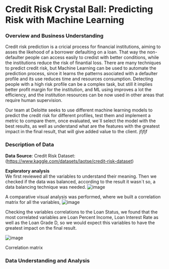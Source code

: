 # Credit Risk Crystal Ball: Predicting Risk with Machine Learning
### Overview and Business Understanding

Credit risk prediction is a cricial process for financial institutions, aiming to asses the likehood of a borrower defaulting on a loan. That way the non-defaulter people can access easily to credist with better
conditions, while the institutions reduce the risk of finantial loss.
There are many techniques to predict credit risk, but Machine Learning can be used to automate the prediction process, since it learns the patterns asociated with a defaulter profile and its use reduces time and resources consumption.
Detecting people with a high risk profile can be a complex task, but still it implies better profit margin for the institution, and ML using improves a lot the efficiency, and the institution resources can be now used in other areas that require human supervision.

Our team at Deloitte seeks to use different machine learning models to predict the credit risk for different profiles, test them and implement a metric to compare them, once evaluated, we´ll select the model with the best results, as well as understand what are the features with the greatest impact in the final result, that will give added value to the client. 
jfjfjf
### Description of Data


**Data Source**: Credit Risk Dataset: (https://www.kaggle.com/datasets/laotse/credit-risk-dataset)

**Exploratory analysis**   
We first reviewed all the variables to understand their meaning.
Then we checked if the data was balanced, according to the result it wasn´t so, a data balancing technique was needed.
![image](https://github.com/NJAimesD/AIAcademyCapstone/assets/159951082/0d3f2174-0525-43d2-af43-126b4d85363d)

A comparative visual analysis was performed, where we built a correlation matrix for all the variables, 
![image](https://github.com/NJAimesD/AIAcademyCapstone/assets/159951082/5355d94d-3a12-4858-8514-f387efed3549)

Checking the variables correlations to the Loan Status, we found that the most correlated variables are  Loan Percent Income, Loan Interest Rate as well as the Loan Grade D, so we would expect this variables to have the greatest impact on the final result.

![image](https://github.com/NJAimesD/AIAcademyCapstone/assets/159951082/209974dc-5a84-42a7-9adb-3165658c9af1)





Correlation matrix


### Data Understanding and Analysis
